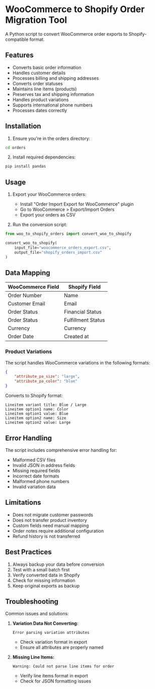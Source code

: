 # WooCommerce to Shopify Order Migration Tool 

A Python script to convert WooCommerce order exports to Shopify-compatible format.

## Features

- Converts basic order information
- Handles customer details
- Processes billing and shipping addresses
- Converts order statuses
- Maintains line items (products)
- Preserves tax and shipping information
- Handles product variations
- Supports international phone numbers
- Processes dates correctly

## Installation

1. Ensure you're in the orders directory:

```bash
cd orders
```

2. Install required dependencies:

```bash
pip install pandas
```

## Usage

1. Export your WooCommerce orders:
   - Install "Order Import Export for WooCommerce" plugin
   - Go to WooCommerce > Export/Import Orders
   - Export your orders as CSV

2. Run the conversion script:

```python
from woo_to_shopify_orders import convert_woo_to_shopify

convert_woo_to_shopify(
    input_file="woocommerce_orders_export.csv",
    output_file="shopify_orders_import.csv"
)
```

## Data Mapping

| WooCommerce Field | Shopify Field |
|-------------------|---------------|
| Order Number | Name |
| Customer Email | Email |
| Order Status | Financial Status |
| Order Status | Fulfillment Status |
| Currency | Currency |
| Order Date | Created at |

### Product Variations

The script handles WooCommerce variations in the following formats:

```json
{
    "attribute_pa_size": "large",
    "attribute_pa_color": "blue"
}
```

Converts to Shopify format:

```
Lineitem variant title: Blue / Large
Lineitem option1 name: Color
Lineitem option1 value: Blue
Lineitem option2 name: Size
Lineitem option2 value: Large
```

## Error Handling

The script includes comprehensive error handling for:

- Malformed CSV files
- Invalid JSON in address fields
- Missing required fields
- Incorrect date formats
- Malformed phone numbers
- Invalid variation data

## Limitations

- Does not migrate customer passwords
- Does not transfer product inventory
- Custom fields need manual mapping
- Order notes require additional configuration
- Refund history is not transferred

## Best Practices

1. Always backup your data before conversion
2. Test with a small batch first
3. Verify converted data in Shopify
4. Check for missing information
5. Keep original exports as backup

## Troubleshooting

Common issues and solutions:

1. **Variation Data Not Converting:**

   ```
   Error parsing variation attributes
   ```

   - Check variation format in export
   - Ensure all attributes are properly named

2. **Missing Line Items:**

   ```
   Warning: Could not parse line items for order
   ```

   - Verify line items format in export
   - Check for JSON formatting issues
